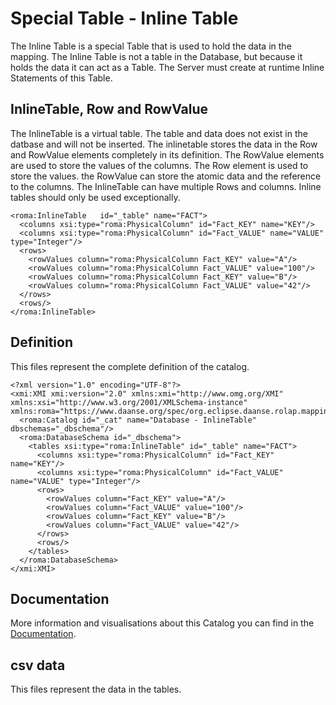 # Special Table -  Inline Table

The Inline Table is a special Table that is used to hold the data in the mapping. The Inline Table is not a table in the Database, but because it holds the data it can act as a Table. The Server must create at runtime Inline Statements of this Table.


## InlineTable, Row and RowValue

The InlineTable is a virtual table. The table and data does not exist in the datbase and will not be inserted. The inlinetable stores the data in the Row and RowValue elements completely in its definition. The RowValue elements are used to store the values of the columns. The Row element is used to store the values. the RowValue can store the atomic data and the reference to the columns. The InlineTable can have multiple Rows and columns. Inline tables should only be used exceptionally.


```xmi
<roma:InlineTable   id="_table" name="FACT">
  <columns xsi:type="roma:PhysicalColumn" id="Fact_KEY" name="KEY"/>
  <columns xsi:type="roma:PhysicalColumn" id="Fact_VALUE" name="VALUE" type="Integer"/>
  <rows>
    <rowValues column="roma:PhysicalColumn Fact_KEY" value="A"/>
    <rowValues column="roma:PhysicalColumn Fact_VALUE" value="100"/>
    <rowValues column="roma:PhysicalColumn Fact_KEY" value="B"/>
    <rowValues column="roma:PhysicalColumn Fact_VALUE" value="42"/>
  </rows>
  <rows/>
</roma:InlineTable>

```


## Definition

This files represent the complete definition of the catalog.

```xmi
<?xml version="1.0" encoding="UTF-8"?>
<xmi:XMI xmi:version="2.0" xmlns:xmi="http://www.omg.org/XMI" xmlns:xsi="http://www.w3.org/2001/XMLSchema-instance" xmlns:roma="https://www.daanse.org/spec/org.eclipse.daanse.rolap.mapping">
  <roma:Catalog id="_cat" name="Database - InlineTable" dbschemas="_dbschema"/>
  <roma:DatabaseSchema id="_dbschema">
    <tables xsi:type="roma:InlineTable" id="_table" name="FACT">
      <columns xsi:type="roma:PhysicalColumn" id="Fact_KEY" name="KEY"/>
      <columns xsi:type="roma:PhysicalColumn" id="Fact_VALUE" name="VALUE" type="Integer"/>
      <rows>
        <rowValues column="Fact_KEY" value="A"/>
        <rowValues column="Fact_VALUE" value="100"/>
        <rowValues column="Fact_KEY" value="B"/>
        <rowValues column="Fact_VALUE" value="42"/>
      </rows>
      <rows/>
    </tables>
  </roma:DatabaseSchema>
</xmi:XMI>

```
## Documentation

More information and visualisations about this Catalog you can find in the [Documentation](./DOCUMENTATION.MD).

## csv data


This files represent the data in the tables.


